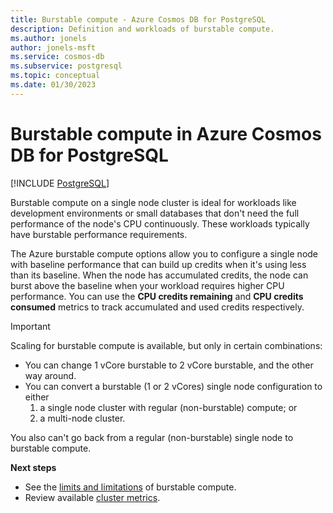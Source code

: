 ```yaml
---
title: Burstable compute - Azure Cosmos DB for PostgreSQL
description: Definition and workloads of burstable compute.
ms.author: jonels
author: jonels-msft
ms.service: cosmos-db
ms.subservice: postgresql
ms.topic: conceptual
ms.date: 01/30/2023
---
```


# Burstable compute in Azure Cosmos DB for PostgreSQL

[!INCLUDE [PostgreSQL](../includes/appliesto-postgresql.md)]

Burstable compute on a single node cluster is ideal for workloads like
development environments or small databases that don't need the full
performance of the node's CPU continuously. These workloads typically have
burstable performance requirements.

The Azure burstable compute options allow you to configure a single node with
baseline performance that can build up credits when it's using less than its
baseline. When the node has accumulated credits, the node can burst above the
baseline when your workload requires higher CPU performance. You can use the
**CPU credits remaining** and **CPU credits consumed** metrics to track
accumulated and used credits respectively.

> [!IMPORTANT]
>
> Scaling for burstable compute is available, but only in certain combinations:
>
> * You can change 1 vCore burstable to 2 vCore burstable, and the other way
>   around.
> * You can convert a burstable (1 or 2 vCores) single node configuration to
>   either
>   1. a single node cluster with regular (non-burstable) compute; or
>   2. a multi-node cluster.
>
> You also can't go back from a regular (non-burstable) single node to
> burstable compute.

**Next steps**

* See the [limits and limitations](reference-limits.md#burstable-compute) of
  burstable compute.
* Review available [cluster metrics](concepts-monitoring.md#metrics).
